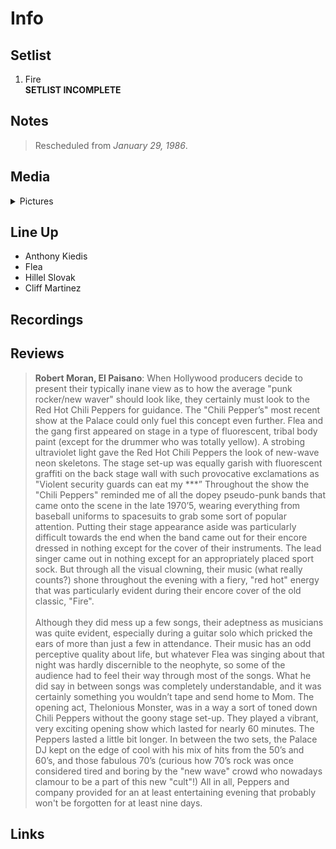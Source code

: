 # Info

## Setlist

1. Fire
<br> **SETLIST INCOMPLETE**

## Notes

> Rescheduled from *January 29, 1986*.

## Media 

<details>
  <summary>Pictures</summary>
  <!--<img alt="Setlist" title="Setlist" src="_.jpg" height="200" />
  <img alt="Ticket" title="Ticket" src="_.jpg" height="200" />
  <img alt="Flyer" title="Flyer" src="_.jpg" height="200" />
  <img alt="Clipping" title="Clipping" src="_.jpg" height="200" />-->
</details>

## Line Up

* Anthony Kiedis
* Flea
* Hillel Slovak
* Cliff Martinez

## Recordings


## Reviews
> **Robert Moran, El Paisano**:
When Hollywood producers decide to present their typically inane view as to how the average "punk rocker/new waver" should look like, they certainly must look to the Red Hot Chili Peppers for guidance.
The "Chili Pepper’s" most recent show at the Palace could only fuel this concept even further. Flea and the gang first appeared on stage in a type of fluorescent, tribal body paint (except for the drummer who was totally yellow). A strobing ultraviolet light gave the Red Hot Chili Peppers the look of new-wave neon skeletons. The stage set-up was equally garish with fluorescent graffiti on the back stage wall with such provocative exclamations as "Violent security guards can eat my ***” Throughout the show the "Chili Peppers" reminded me of all the dopey pseudo-punk bands that came onto the scene in the late 1970’5, wearing everything from baseball uniforms to spacesuits to grab some sort of popular attention. Putting their stage appearance aside was particularly difficult towards the end when the band came out for their encore dressed in nothing except for the cover of their instruments. The lead singer came out in nothing except for an appropriately placed sport sock. But through all the visual clowning, their music (what really counts?) shone throughout the evening with a fiery, "red hot" energy that was particularly evident during their encore cover of the old classic, "Fire".
<br><br>Although they did mess up a few songs, their adeptness as musicians was quite evident, especially during a guitar solo which pricked the ears of more than just a few in attendance. Their music has an odd perceptive quality about life, but whatever Flea was singing about that night was hardly discernible to the neophyte, so some of the audience had to feel their way through most of the songs. What he did say in between songs was completely understandable, and it was certainly something you wouldn’t tape and send home to Mom. The opening act, Thelonious Monster, was in a way a sort of toned down Chili Peppers without the goony stage set-up. They played a vibrant, very exciting opening show which lasted for nearly 60 minutes. The Peppers lasted a little bit longer. In between the two sets, the Palace DJ kept on the edge of cool with his mix of hits from the 50’s and 60’s, and those fabulous 70’s (curious how 70’s rock was once considered tired and boring by the "new wave" crowd who nowadays clamour to be a part of this new "cult"!) All in all, Peppers and company provided for an at least entertaining evening that probably won't be forgotten for at least nine days.

## Links